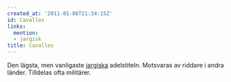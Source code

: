 ```yaml
---
created_at: '2011-01-06T21:34:15Z'
id: Cavalles
links:
  mention:
  - jargisk
title: Cavalles
---
```


Den lägsta, men vanligaste [jargiska] adelstiteln. Motsvaras av riddare i andra länder. Tilldelas
ofta militärer.

  [jargiska]: jargisk